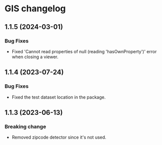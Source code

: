 # GIS changelog

## 1.1.5 (2024-03-01)

### Bug Fixes

* Fixed 'Cannot read properties of null (reading 'hasOwnProperty')' error when closing a viewer.

## 1.1.4 (2023-07-24)

### Bug Fixes

* Fixed the test dataset location in the package.

## 1.1.3 (2023-06-13)

### Breaking change

* Removed zipcode detector since it's not used.
